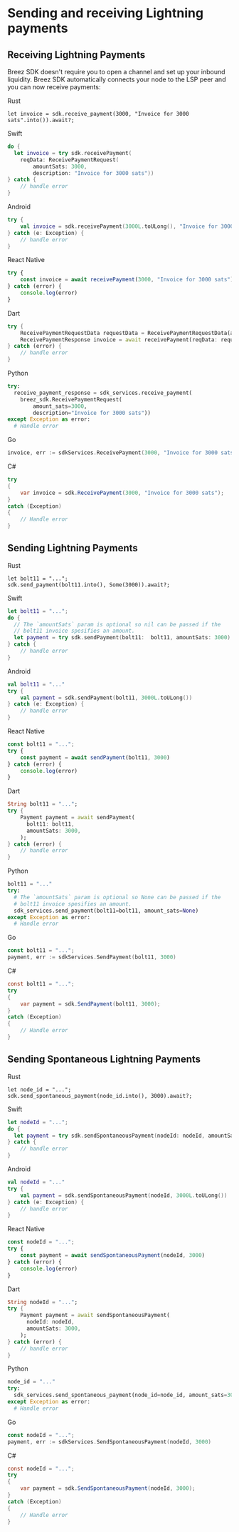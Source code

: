 # Sending and receiving Lightning payments

## Receiving Lightning Payments

Breez SDK doesn't require you to open a channel and set up your inbound liquidity.
Breez SDK automatically connects your node to the LSP peer and you can now receive payments:

<custom-tabs category="lang">
<div slot="title">Rust</div>
<section>

```rust,ignore
let invoice = sdk.receive_payment(3000, "Invoice for 3000 sats".into()).await?;
```
</section>

<div slot="title">Swift</div>
<section>

```swift
do {
  let invoice = try sdk.receivePayment(
    reqData: ReceivePaymentRequest(
        amountSats: 3000, 
        description: "Invoice for 3000 sats"))
} catch {
    // handle error
}
```
</section>

<div slot="title">Android</div>
<section>

```kotlin
try {
    val invoice = sdk.receivePayment(3000L.toULong(), "Invoice for 3000 sats")
} catch (e: Exception) {
    // handle error
}
```
</section>

<div slot="title">React Native</div>
<section>

```typescript
try {
    const invoice = await receivePayment(3000, "Invoice for 3000 sats")
} catch (error) {
    console.log(error)
}
```
</section>

<div slot="title">Dart</div>
<section>

```dart
try {
    ReceivePaymentRequestData requestData = ReceivePaymentRequestData(amountSats: 3000, description: "Invoice for 3000 sats");
    ReceivePaymentResponse invoice = await receivePayment(reqData: requestData);
} catch (error) {
    // handle error
}
```
</section>

<div slot="title">Python</div>
<section>

```python
try:
  receive_payment_response = sdk_services.receive_payment(
    breez_sdk.ReceivePaymentRequest(
        amount_sats=3000,
        description="Invoice for 3000 sats"))
except Exception as error:
  # Handle error
```
</section>

<div slot="title">Go</div>
<section>

```go
invoice, err := sdkServices.ReceivePayment(3000, "Invoice for 3000 sats")
```
</section>

<div slot="title">C#</div>
<section>

```cs
try 
{
    var invoice = sdk.ReceivePayment(3000, "Invoice for 3000 sats");
} 
catch (Exception) 
{
    // Handle error
}
```
</section>
</custom-tabs>

## Sending Lightning Payments

<custom-tabs category="lang">
<div slot="title">Rust</div>
<section>

```rust,ignore
let bolt11 = "...";
sdk.send_payment(bolt11.into(), Some(3000)).await?;
```
</section>

<div slot="title">Swift</div>
<section>

```swift
let bolt11 = "...";
do {
  // The `amountSats` param is optional so nil can be passed if the 
  // bolt11 invoice spesifies an amount.
  let payment = try sdk.sendPayment(bolt11:  bolt11, amountSats: 3000)
} catch {
    // handle error
}
```
</section>

<div slot="title">Android</div>
<section>

```kotlin
val bolt11 = "..."
try {
    val payment = sdk.sendPayment(bolt11, 3000L.toULong())
} catch (e: Exception) {
    // handle error
}
```
</section>

<div slot="title">React Native</div>
<section>

```typescript
const bolt11 = "...";
try {
    const payment = await sendPayment(bolt11, 3000)
} catch (error) {
    console.log(error)
}
```
</section>

<div slot="title">Dart</div>
<section>

```dart
String bolt11 = "...";
try {
    Payment payment = await sendPayment(
      bolt11: bolt11,
      amountSats: 3000,
    );
} catch (error) {
    // handle error
}
```
</section>

<div slot="title">Python</div>
<section>

```python
bolt11 = "..."
try:
  # The `amountSats` param is optional so None can be passed if the 
  # bolt11 invoice spesifies an amount.
  sdk_services.send_payment(bolt11=bolt11, amount_sats=None)
except Exception as error:
  # Handle error
```
</section>

<div slot="title">Go</div>
<section>

```go
const bolt11 = "...";
payment, err := sdkServices.SendPayment(bolt11, 3000)
```
</section>

<div slot="title">C#</div>
<section>

```cs
const bolt11 = "...";
try 
{
    var payment = sdk.SendPayment(bolt11, 3000);
} 
catch (Exception) 
{
    // Handle error
}
```
</section>
</custom-tabs>

## Sending Spontaneous Lightning Payments

<custom-tabs category="lang">
<div slot="title">Rust</div>
<section>

```rust,ignore
let node_id = "...";
sdk.send_spontaneous_payment(node_id.into(), 3000).await?;
```
</section>

<div slot="title">Swift</div>
<section>

```swift
let nodeId = "...";
do {
  let payment = try sdk.sendSpontaneousPayment(nodeId: nodeId, amountSats: 3000)
} catch {
    // handle error
}
```
</section>

<div slot="title">Android</div>
<section>

```kotlin
val nodeId = "..."
try {
    val payment = sdk.sendSpontaneousPayment(nodeId, 3000L.toULong())
} catch (e: Exception) {
    // handle error
}
```
</section>

<div slot="title">React Native</div>
<section>

```typescript
const nodeId = "...";
try {
    const payment = await sendSpontaneousPayment(nodeId, 3000)
} catch (error) {
    console.log(error)
}
```
</section>

<div slot="title">Dart</div>
<section>

```dart
String nodeId = "...";
try {
    Payment payment = await sendSpontaneousPayment(
      nodeId: nodeId,
      amountSats: 3000,
    );
} catch (error) {
    // handle error
}
```
</section>

<div slot="title">Python</div>
<section>

```python
node_id = "..."
try:
  sdk_services.send_spontaneous_payment(node_id=node_id, amount_sats=3000)
except Exception as error:
  # Handle error
```
</section>

<div slot="title">Go</div>
<section>

```go
const nodeId = "...";
payment, err := sdkServices.SendSpontaneousPayment(nodeId, 3000)
```
</section>

<div slot="title">C#</div>
<section>

```cs
const nodeId = "...";
try 
{
    var payment = sdk.SendSpontaneousPayment(nodeId, 3000);
} 
catch (Exception) 
{
    // Handle error
}
```
</section>
</custom-tabs>